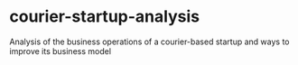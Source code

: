 # courier-startup-analysis
Analysis of the business operations of a courier-based startup and ways to improve its business model
